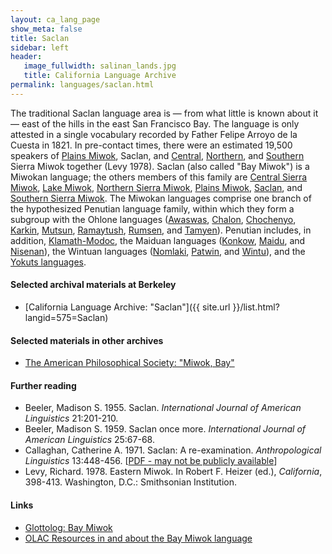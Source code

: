 ```yaml
---
layout: ca_lang_page
show_meta: false
title: Saclan
sidebar: left
header:
   image_fullwidth: salinan_lands.jpg
   title: California Language Archive
permalink: languages/saclan.html
---
```


The traditional Saclan language area is — from what little is known about it — east of the hills in the east San Francisco Bay. The language is only attested in a single vocabulary recorded by Father Felipe Arroyo de la Cuesta in 1821. In pre-contact times, there were an estimated 19,500 speakers of [Plains Miwok](plains-miwok.html), Saclan, and [Central](central-sierra-miwok.html), [Northern](northern-sierra-miwok.html), and [Southern](southern-sierra-miwok.html) Sierra Miwok together (Levy 1978). Saclan (also called "Bay Miwok") is a Miwokan language; the others members of this family are [Central Sierra Miwok](central-sierra-miwok.html), [Lake Miwok](lake-miwok.html), [Northern Sierra Miwok](northern-sierra-miwok.html), [Plains Miwok](plains-miwok.html), [Saclan](saclan.html), and [Southern Sierra Miwok](southern-sierra-miwok.html). The Miwokan languages comprise one branch of the hypothesized Penutian language family, within which they form a subgroup with the Ohlone languages ([Awaswas](awaswas.html), [Chalon](chalon.html), [Chochenyo](chochenyo.html), [Karkin](karkin.html), [Mutsun](mutsun.html), [Ramaytush](ramaytush.html), [Rumsen](rumsen.html), and [Tamyen](tamyen.html)). Penutian includes, in addition, [Klamath-Modoc](modoc.html), the Maiduan languages ([Konkow](konkow.html), [Maidu](maidu.html), and [Nisenan](nisenan.html)), the Wintuan languages ([Nomlaki](nomlaki.html), [Patwin](patwin.html), and [Wintu](wintu.html)), and the [Yokuts languages](yokuts.html).

#### Selected archival materials at Berkeley

* [California Language Archive: "Saclan"]({{ site.url }}/list.html?langid=575=Saclan)

#### Selected materials in other archives

* [The American Philosophical Society: "Miwok, Bay"](https://indigenousguide.amphilsoc.org/search?search_api_fulltext=central%20sierra%20miwok&amp;f%5B0%5D=guide_language_content_title%3AMiwok%2C%20Bay)

#### Further reading

* Beeler, Madison S. 1955. Saclan. *International Journal of American Linguistics* 21:201-210.
* Beeler, Madison S. 1959. Saclan once more. *International Journal of American Linguistics* 25:67-68.
* Callaghan, Catherine A. 1971. Saclan: A re-examination. *Anthropological Linguistics* 13:448-456. [[PDF - may not be publicly available](https://www.jstor.org/stable/pdf/30029091.pdf)]
* Levy, Richard. 1978. Eastern Miwok. In Robert F. Heizer (ed.), *California*, 398-413. Washington, D.C.: Smithsonian Institution.

#### Links

* [Glottolog: Bay Miwok](https://glottolog.org/resource/languoid/id/baym1241)
* [OLAC Resources in and about the Bay Miwok language](http://www.language-archives.org/language/mkq)

